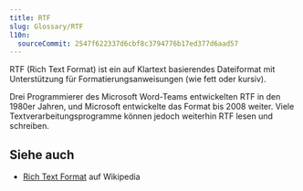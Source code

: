 ```yaml
---
title: RTF
slug: Glossary/RTF
l10n:
  sourceCommit: 2547f622337d6cbf8c3794776b17ed377d6aad57
---
```


RTF (Rich Text Format) ist ein auf Klartext basierendes Dateiformat mit Unterstützung für Formatierungsanweisungen (wie fett oder kursiv).

Drei Programmierer des Microsoft Word-Teams entwickelten RTF in den 1980er Jahren, und Microsoft entwickelte das Format bis 2008 weiter. Viele Textverarbeitungsprogramme können jedoch weiterhin RTF lesen und schreiben.

## Siehe auch

- [Rich Text Format](https://en.wikipedia.org/wiki/Rich_Text_Format) auf Wikipedia
